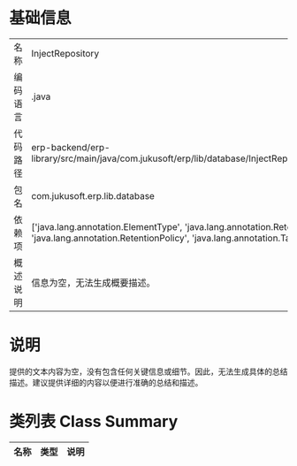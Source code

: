 # 基础信息

|      |      |
|------|------|
| 名称 | InjectRepository |
| 编码语言 | .java |
| 代码路径 | erp-backend/erp-library/src/main/java/com.jukusoft/erp/lib/database/InjectRepository.java |
| 包名 | com.jukusoft.erp.lib.database |
| 依赖项 | ['java.lang.annotation.ElementType', 'java.lang.annotation.Retention', 'java.lang.annotation.RetentionPolicy', 'java.lang.annotation.Target'] |
| 概述说明 | 信息为空，无法生成概要描述。 |

# 说明

提供的文本内容为空，没有包含任何关键信息或细节。因此，无法生成具体的总结描述。建议提供详细的内容以便进行准确的总结和描述。

# 类列表 Class Summary

| 名称   | 类型  | 说明 |
|-------|------|-------------|




